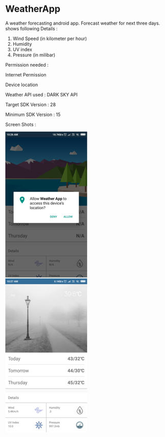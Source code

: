 # WeatherApp
A weather forecasting android app.
Forecast weather for next three days.
shows following Details :
1. Wind Speed (in kilometer per hour)
2. Humidity
3. UV index
4. Pressure (in milibar)

Permission needed :

Internet Permission

Device location

Weather API used :
  DARK SKY API
  
Target SDK Version : 28

Minimum SDK Version : 15

Screen Shots :


<img src="images/permission.png" width="256">
<img src="images/result.png" width="256">



